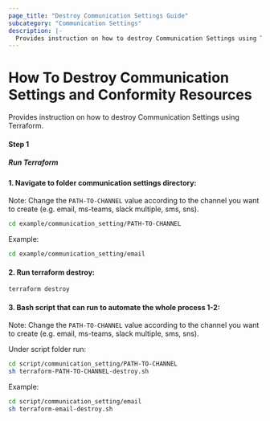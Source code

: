 ```yaml
---
page_title: "Destroy Communication Settings Guide"
subcategory: "Communication Settings"
description: |-
  Provides instruction on how to destroy Communication Settings using Terraform.
---
```


# How To Destroy Communication Settings and Conformity Resources
Provides instruction on how to destroy Communication Settings using Terraform.

#### Step 1

##### Run Terraform

#### 1. Navigate to folder communication settings directory:
Note: Change the `PATH-TO-CHANNEL` value according to the channel you want to create (e.g. email, ms-teams, slack multiple, sms, sns).
```sh
cd example/communication_setting/PATH-TO-CHANNEL
```

Example:
```sh
cd example/communication_setting/email
```

#### 2. Run terraform destroy:
```sh
terraform destroy
```
#### 3. Bash script that can run to automate the whole process 1-2:
Note: Change the `PATH-TO-CHANNEL` value according to the channel you want to create (e.g. email, ms-teams, slack multiple, sms, sns).

Under script folder run:
```sh
cd script/communication_setting/PATH-TO-CHANNEL
sh terraform-PATH-TO-CHANNEL-destroy.sh
```

Example:
```sh
cd script/communication_setting/email
sh terraform-email-destroy.sh
```
